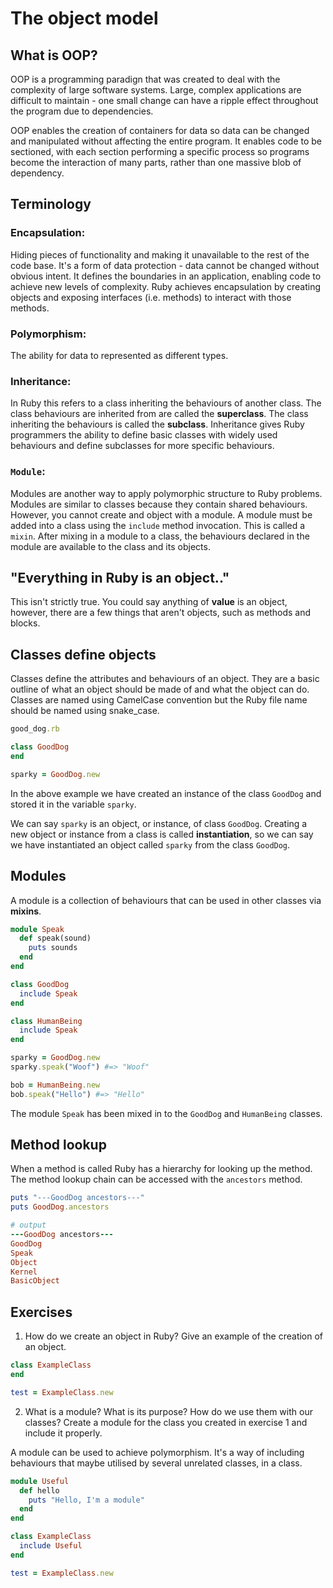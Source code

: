 # The object model

## What is OOP?
OOP is a programming paradign that was created to deal with the complexity of large software systems.
Large, complex applications are difficult to maintain - one small change can have a ripple effect throughout the program due to dependencies.

OOP enables the creation of containers for data so data can be changed and manipulated without affecting the entire program. It enables code to be sectioned, with each section performing a specific process so programs become the interaction of many parts, rather than one massive blob of dependency.

## Terminology
### Encapsulation:
Hiding pieces of functionality and making it unavailable to the rest of the code base. It's a form of data protection - data cannot be changed without obvious intent. It defines the boundaries in an application, enabling code to achieve new levels of complexity. Ruby achieves encapsulation by creating objects and exposing interfaces (i.e. methods) to interact with those methods.

### Polymorphism:
The ability for data to represented as different types.

### Inheritance:
In Ruby this refers to a class inheriting the behaviours of another class. The class behaviours are inherited from are called the **superclass**. The class inheriting the behaviours is called the **subclass**. Inheritance gives Ruby programmers the ability to define basic classes with widely used behaviours and define subclasses for more specific behaviours.

### `Module`:
Modules are another way to apply polymorphic structure to Ruby problems. Modules are similar to classes because they contain shared behaviours. However, you cannot create and object with a module. A module must be added into a class using the `include` method invocation. This is called a `mixin`. After mixing in a module to a class, the behaviours declared in the module are available to the class and its objects.

## "Everything in Ruby is an object.."
This isn't strictly true. You could say anything of **value** is an object, however, there are a few things that aren't objects, such as methods and blocks. 

## Classes define objects
Classes define the attributes and behaviours of an object. They are a basic outline of what an object should be made of and what the object can do. Classes are named using CamelCase convention but the Ruby file name should be named using snake_case.
```ruby
good_dog.rb

class GoodDog
end

sparky = GoodDog.new
```
In the above example we have created an instance of the class `GoodDog` and stored it in the variable `sparky`. 

We can say `sparky` is an object, or instance, of class `GoodDog`. Creating a new object or instance from a class is called **instantiation**, so we can say we have instantiated an object called `sparky` from the class `GoodDog`.

## Modules
A module is a collection of behaviours that can be used in other classes via **mixins**. 

```ruby
module Speak
  def speak(sound)
    puts sounds
  end
end

class GoodDog
  include Speak
end

class HumanBeing
  include Speak
end

sparky = GoodDog.new
sparky.speak("Woof") #=> "Woof"

bob = HumanBeing.new
bob.speak("Hello") #=> "Hello"
```

The module `Speak` has been mixed in to the `GoodDog` and `HumanBeing` classes.

## Method lookup
When a method is called Ruby has a hierarchy for looking up the method. The method lookup chain can be accessed with the `ancestors` method.

```ruby
puts "---GoodDog ancestors---"
puts GoodDog.ancestors

# output
---GoodDog ancestors---
GoodDog
Speak
Object
Kernel
BasicObject
```

## Exercises
1. How do we create an object in Ruby? Give an example of the creation of an object.
```ruby
class ExampleClass
end

test = ExampleClass.new
```

2. What is a module? What is its purpose? How do we use them with our classes? Create a module for the class you created in exercise 1 and include it properly.

A module can be used to achieve polymorphism. It's a way of including behaviours that maybe utilised by several unrelated classes, in a class.

```ruby
module Useful
  def hello
    puts "Hello, I'm a module"
  end
end

class ExampleClass
  include Useful
end

test = ExampleClass.new
```
